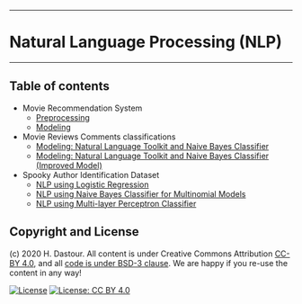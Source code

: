 ******************************
# Natural Language Processing (NLP)
******************************

## Table of contents

* Movie Recommendation System
	* [Preprocessing](Movie_Recommendation_system_Preprocessing.ipynb)
	* [Modeling](Movie_Recommendation_system_Modeling.ipynb)
* Movie Reviews Comments classifications
	* [Modeling: Natural Language Toolkit and Naive Bayes Classifier](Movie_Reviews_Comments_classifications_using_Modeling_using_NLTK.ipynb)
	* [Modeling: Natural Language Toolkit and Naive Bayes Classifier (Improved Model)](Movie_Reviews_Comments_classifications_using_Modeling_using_NLTK_Improved_Model.ipynb)
* Spooky Author Identification Dataset
	* [NLP using Logistic Regression](Spooky_Author_Identification_Dataset_NLP_using_LogReg.ipynb)
	* [NLP using Naive Bayes Classifier for Multinomial Models](Spooky_Author_Identification_Dataset_NLP_using_MNB.ipynb)
	* [NLP using Multi-layer Perceptron Classifier](Spooky_Author_Identification_Dataset_NLP_using_MLP.ipynb)


## Copyright and License

(c) 2020 H. Dastour. All content is under Creative Commons Attribution [CC-BY 4.0](https://creativecommons.org/licenses/by/4.0/legalcode.txt), and all [code is under BSD-3 clause](https://github.com/engineersCode/EngComp/blob/master/LICENSE). We are happy if you re-use the content in any way!

[![License](https://img.shields.io/badge/License-BSD%203--Clause-blue.svg)](https://opensource.org/licenses/BSD-3-Clause) [![License: CC BY 4.0](https://img.shields.io/badge/License-CC%20BY%204.0-lightgrey.svg)](https://creativecommons.org/licenses/by/4.0/)
